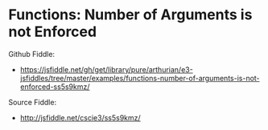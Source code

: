 # Functions: Number of Arguments is not Enforced

Github Fiddle:
- https://jsfiddle.net/gh/get/library/pure/arthurian/e3-jsfiddles/tree/master/examples/functions-number-of-arguments-is-not-enforced-ss5s9kmz/

Source Fiddle:
- http://jsfiddle.net/cscie3/ss5s9kmz/

